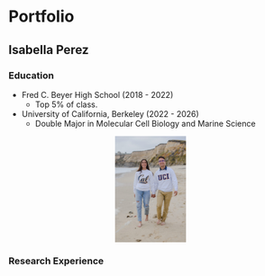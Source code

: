 # Portfolio

## Isabella Perez

### Education
- Fred C. Beyer High School (2018 - 2022)
    - Top 5% of class.
- University of California, Berkeley (2022 - 2026)          
    - Double Major in Molecular Cell Biology and Marine Science
 <img src="./18A62605-11EE-467F-8C09-99348FA42F84.jpg" style="width:25%; margin:auto; display:block">

### Research Experience
